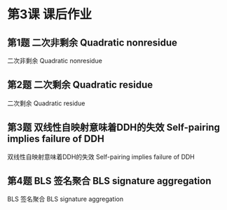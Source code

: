# 第3课 课后作业

## 第1题 二次非剩余 Quadratic nonresidue
二次非剩余 Quadratic nonresidue




## 第2题 二次剩余 Quadratic residue
二次剩余 Quadratic residue




## 第3题 双线性自映射意味着DDH的失效 Self-pairing implies failure of DDH
双线性自映射意味着DDH的失效 Self-pairing implies failure of DDH




## 第4题 BLS 签名聚合 BLS signature aggregation
BLS 签名聚合 BLS signature aggregation
